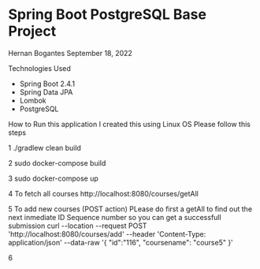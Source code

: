 # Spring Boot PostgreSQL Base Project

Hernan Bogantes 
September 18, 2022

Technologies Used
- Spring Boot 2.4.1
- Spring Data JPA
- Lombok
- PostgreSQL

How to Run this application
I created this using Linux OS
Please follow this steps 

1
./gradlew clean build

2
sudo docker-compose build

3
sudo docker-compose up

4
To fetch all courses
http://localhost:8080/courses/getAll

5
To  add new courses (POST action)
PLease do first a getAll to find out the next inmediate ID Sequence number so you can get a successfull submission
curl --location --request POST 'http://localhost:8080/courses/add' --header 'Content-Type: application/json' --data-raw '{ "id":"116", "coursename": "course5" }'

6

